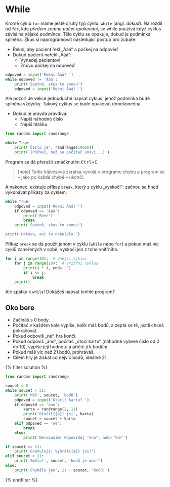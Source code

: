 # While

Kromě cyklu `for` máme ještě druhý typ cyklu: `while` (angl. *dokud*).
Na rozdíl od `for`, kde *předem známe počet opakování*,
se while používá když cyklus závisí na nějaké podmínce.
Tělo cyklu se opakuje, dokud je podmínka splněna.
Zkus si naprogramovat následující postup pro zubaře:

* Řekni, aby pacient řekl „Ááá“ a počkej na odpověď
* Dokud pacient *ne*řekl „Ááá“:
  * Vynadej pacientovi
  * Znovu počkej na odpověď

```python
odpoved = input('Řekni Ááá! ')
while odpoved != 'Ááá':
    print('Špatně, zkus to znovu')
    odpoved = input('Řekni Ááá! ')
```

Ale pozor! Je velice jednoduché napsat cyklus,
jehož podmínka bude splněna vždycky.
Takový cyklus se bude opakovat donekonečna.

* Dokud je pravda pravdivá:
  * Napiš náhodné číslo
  * Napiš hlášku

```python
from random import randrange

while True:
    print('Číslo je', randrange(10000))
    print('(Počkej, než se počítač unaví...)')
```

Program se dá přerušit zmáčknutím
<kbd>Ctrl</kbd>+<kbd>C</kbd>.

> [note]
> Tahle klávesová zkratka vyvolá v programu chybu
> a program se – jako po každé chybě – ukončí.

A nakonec, existuje příkaz `break`, který z cyklu „vyskočí“:
začnou se hned vykonávat příkazy za cyklem.

```python
while True:
    odpoved = input('Řekni Ááá! ')
    if odpoved == 'Ááá':
        print('Bééé')
        break
    print('Špatně, zkus to znovu')

print('Hotovo, ani to nebolelo.')
```

Příkaz `break` se dá použít jenom v cyklu (`while` nebo `for`)
a pokud máš víc cyklů zanořených v sobě, vyskočí jen z toho vnitřního.

```python
for i in range(10):  # Vnější cyklus
    for j in range(10):  # Vnitřní cyklus
        print(j * i, end=' ')
        if i <= j:
            break
    print()
```

Ale zpátky k `while`!
Dokážeš napsat tenhle program?

## Oko bere

* Začínáš s 0 body.
* Počítač v každém kole vypíše, kolik máš bodů,
  a zeptá se tě, jestli chceš pokračovat.
* Pokud odpovíš „ne“, hra končí.
* Pokud odpovíš „ano“, počítač „otočí kartu“
  (náhodně vybere číslo od 2 do 10), vypíše její hodnotu a přičte ji k bodům.
* Pokud máš víc než 21 bodů, prohráváš.
* Cílem hry je získat co nejvíc bodů, ideálně 21.

{% filter solution %}
```python
from random import randrange

soucet = 0
while soucet < 21:
    print('Máš', soucet, 'bodů')
    odpoved = input('Otočit kartu? ')
    if odpoved == 'ano':
        karta = randrange(2, 11)
        print('Otočil{{a}} jsi', karta)
        soucet = soucet + karta
    elif odpoved == 'ne':
        break
    else:
        print('Nerozumím! Odpovídej "ano", nebo "ne"')

if soucet == 21:
    print('Gratuluji! Vyhrál{{a}} jsi!')
elif soucet > 21:
    print('Smůla!', soucet, 'bodů je moc!')
else:
    print('Chybělo jen', 21 - soucet, 'bodů!')
```
{% endfilter %}
